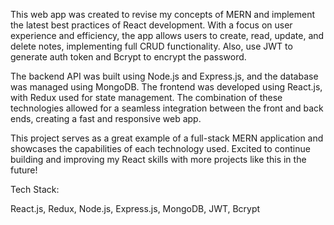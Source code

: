 This web app was created to revise my concepts of MERN and implement the latest best practices of React development. With a focus on user experience and efficiency, the app allows users to create, read, update, and delete notes, implementing full CRUD functionality. Also, use JWT to generate auth token and Bcrypt to encrypt the password.

The backend API was built using Node.js and Express.js, and the database was managed using MongoDB. The frontend was developed using React.js, with Redux used for state management. The combination of these technologies allowed for a seamless integration between the front and back ends, creating a fast and responsive web app.

This project serves as a great example of a full-stack MERN application and showcases the capabilities of each technology used. Excited to continue building and improving my React skills with more projects like this in the future!

Tech Stack:

React.js, 
Redux, 
Node.js, 
Express.js, 
MongoDB, JWT, Bcrypt
